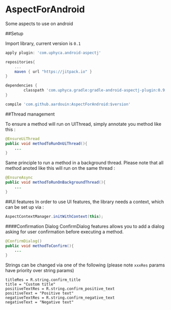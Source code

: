 # AspectForAndroid
Some aspects to use on android

##Setup


Import library, current version is `0.1`

```groovy
apply plugin: 'com.uphyca.android-aspectj'

repositories{
	...
   	maven { url "https://jitpack.io" }
}

dependencies {
        classpath 'com.uphyca.gradle:gradle-android-aspectj-plugin:0.9.14'
}  

compile 'com.github.aardouin:AspectForAndroid:$version'
```


##Thread management 

To ensure a method will run on UIThread, simply annotate you method like this : 
```java
@EnsureUiThread
public void methodToRunOnUiThread(){
	...
}    
```

Same principle to run a method in a background thread. Please note that all method anoted like this will run on the same thread : 
```java
@EnsureAsync
public void methodToRunOnBackgroundThread(){
	...
}    
```

##UI features
In order to use UI features, the library needs a context, which can be set up via :

```java
AspectContextManager.initWithContext(this);
```

####Confirmation Dialog
ConfirmDialog features allows you to add a dialog asking for user confirmation before executing a method. 

```java
@ConfirmDialog()
public void methodToConfirm(){
	...
}   
```

Strings can be changed via one of the following (please note `xxxRes` params have priority over string params)

```
titleRes = R.string.confirm_title
title = "Custom title"
positiveTextRes = R.string.confirm_positive_text
positiveText = "Positive text"
negativeTextRes = R.string.confirm_negative_text
negativeText = "Negative text"
```

